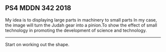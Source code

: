 ## PS4 MDDN 342 2018

My idea is to displaying large parts in machinery to small parts
In my case, the image will turn the Judah gear into a pinion.To show the effect of small technology in promoting the development of science and technology.
______________________________________

Start on working out the shape.
